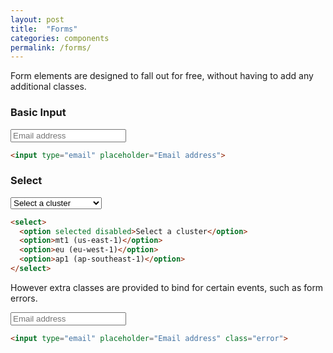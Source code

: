 ```yaml
---
layout: post
title:  "Forms"
categories: components
permalink: /forms/
---
```


Form elements are designed to fall out for free, without having to add any additional classes.

### Basic Input
<div class="pattern">
  <input type="email" placeholder="Email address">
</div>

``` html
<input type="email" placeholder="Email address">
```

### Select
<div class="pattern">
  <select>
    <option selected disabled>Select a cluster</option>
    <option>mt1 (us-east-1)</option>
    <option>eu (eu-west-1)</option>
    <option>ap1 (ap-southeast-1)</option>
  </select>
</div>

```html
<select>
  <option selected disabled>Select a cluster</option>
  <option>mt1 (us-east-1)</option>
  <option>eu (eu-west-1)</option>
  <option>ap1 (ap-southeast-1)</option>
</select>
```


However extra classes are provided to bind for certain events, such as form errors.

<div class="pattern">
  <input type="email" placeholder="Email address" class="error">
</div>

``` html
<input type="email" placeholder="Email address" class="error">
```